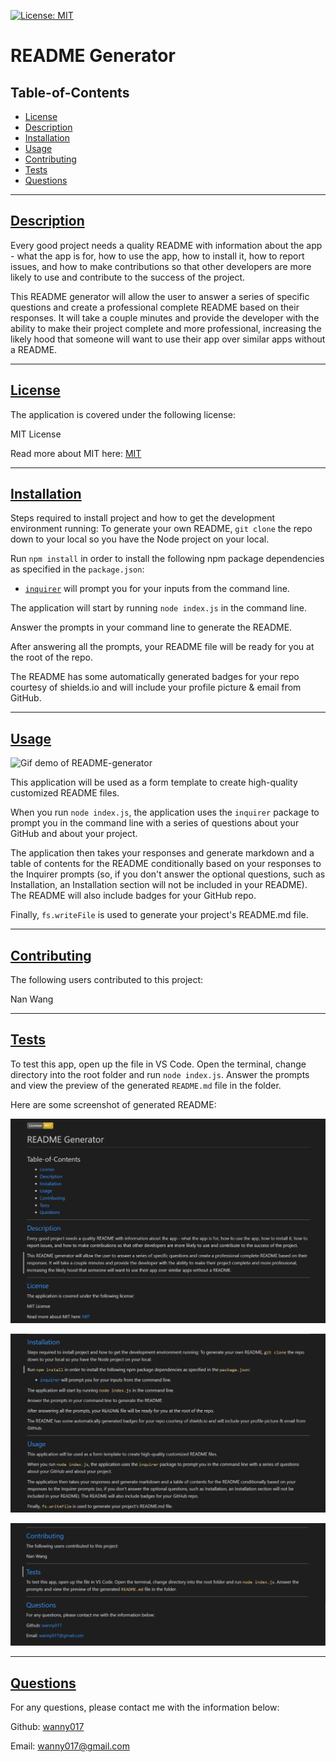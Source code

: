  [![License: MIT](https://img.shields.io/badge/License-MIT-yellow.svg)](https://opensource.org/licenses/MIT)

  
  # README Generator
  
  ## Table-of-Contents
  * [License](#license)
  * [Description](#description)
  * [Installation](#installation)
  * [Usage](#usage)
  * [Contributing](#contributing)
  * [Tests](#tests)
  * [Questions](#questions)
  ---

  ## [Description](#table-of-contents)
  Every good project needs a quality README with information about the app - what the app is for, how to use the app, how to install it, how to report issues, and how to make contributions so that other developers are more likely to use and contribute to the success of the project.
  
  This README generator will allow the user to answer a series of specific questions and create a professional complete README based on their responses. It will take a couple minutes and provide the developer with the ability to make their project complete and more professional, increasing the likely hood that someone will want to use their app over similar apps without a README.

  ---

  ## [License](#table-of-contents)
  The application is covered under the following license:
  
  MIT License

  Read more about MIT here:
  [MIT](https://opensource.org/licenses/MIT)

  ---

  ## [Installation](#table-of-contents)
  Steps required to install project and how to get the development environment running:
  To generate your own README, `git clone` the repo down to your local so you have the Node project on your local.

  Run `npm install` in order to install the following npm package dependencies as specified in the `package.json`:

  * [`inquirer`](https://www.npmjs.com/package/inquirer) will prompt you for your inputs from the command line.
  
  The application will start by running `node index.js` in the command line.

   Answer the prompts in your command line to generate the README.

   After answering all the prompts, your README file will be ready for you at the root of the repo.
   
   The README has some automatically generated badges for your repo courtesy of shields.io and will include your profile picture & email from GitHub.

---

  ## [Usage](#table-of-contents)
  ![Gif demo of README-generator](readme_generator.gif)
  
 This application will be used as a form template to create high-quality customized README files.

  When you run `node index.js`, the application uses the `inquirer` package to prompt you in the command line with a series of questions about your GitHub and about your project.

  The application then takes your responses and generate markdown and a table of contents for the README conditionally based on your responses to the Inquirer prompts (so, if you don't answer the optional questions, such as Installation, an Installation section will not be included in your README). The README will also include badges for your GitHub repo.

  Finally, `fs.writeFile` is used to generate your project's README.md file. 

  ---

  ## [Contributing](#table-of-contents)
  The following users contributed to this project:

  Nan Wang

  ---

  ## [Tests](#table-of-contents)
  To test this app, open up the file in VS Code. Open the terminal, change directory into the root folder and run `node index.js`. Answer the prompts and view the preview of the generated `README.md` file in the folder.
  
  Here are some screenshot of generated README:

  ![ReadMe1](./utils/1.png)

  ![ReadMe2](./utils/2.png)

  ![ReadMe3](./utils/3.png)
  
  ---

  ## [Questions](#table-of-contents)
  For any questions, please contact me with the information below:

  Github: [wanny017](https://github.com/wanny017)

  Email: <a href="mailto:wanny017@gmail.com">wanny017@gmail.com</a>
